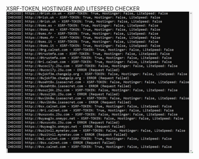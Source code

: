 XSRF-TOKEN, HOSTINGER AND LITESPEED CHECKER 
[![img](test.jpg)](https://github.com/Yucaerin/hostingerchecker/blob/main/test.jpg?raw=true)
